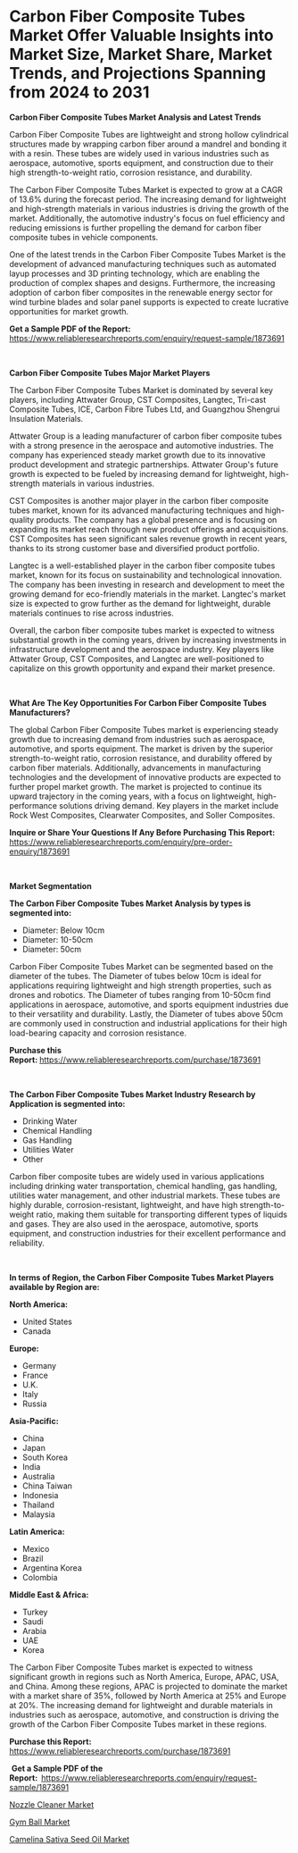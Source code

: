 <p><h1>Carbon Fiber Composite Tubes Market Offer Valuable Insights into Market Size, Market Share, Market Trends, and Projections Spanning from 2024 to 2031</h1></p><p><strong>Carbon Fiber Composite Tubes Market Analysis and Latest Trends</strong></p>
<p><p>Carbon Fiber Composite Tubes are lightweight and strong hollow cylindrical structures made by wrapping carbon fiber around a mandrel and bonding it with a resin. These tubes are widely used in various industries such as aerospace, automotive, sports equipment, and construction due to their high strength-to-weight ratio, corrosion resistance, and durability.</p><p>The Carbon Fiber Composite Tubes Market is expected to grow at a CAGR of 13.6% during the forecast period. The increasing demand for lightweight and high-strength materials in various industries is driving the growth of the market. Additionally, the automotive industry's focus on fuel efficiency and reducing emissions is further propelling the demand for carbon fiber composite tubes in vehicle components.</p><p>One of the latest trends in the Carbon Fiber Composite Tubes Market is the development of advanced manufacturing techniques such as automated layup processes and 3D printing technology, which are enabling the production of complex shapes and designs. Furthermore, the increasing adoption of carbon fiber composites in the renewable energy sector for wind turbine blades and solar panel supports is expected to create lucrative opportunities for market growth.</p></p>
<p><strong>Get a Sample PDF of the Report:&nbsp;</strong> <a href="https://www.reliableresearchreports.com/enquiry/request-sample/1873691">https://www.reliableresearchreports.com/enquiry/request-sample/1873691</a></p>
<p>&nbsp;</p>
<p><strong>Carbon Fiber Composite Tubes Major Market Players</strong></p>
<p><p>The Carbon Fiber Composite Tubes Market is dominated by several key players, including Attwater Group, CST Composites, Langtec, Tri-cast Composite Tubes, ICE, Carbon Fibre Tubes Ltd, and Guangzhou Shengrui Insulation Materials.</p><p>Attwater Group is a leading manufacturer of carbon fiber composite tubes with a strong presence in the aerospace and automotive industries. The company has experienced steady market growth due to its innovative product development and strategic partnerships. Attwater Group's future growth is expected to be fueled by increasing demand for lightweight, high-strength materials in various industries.</p><p>CST Composites is another major player in the carbon fiber composite tubes market, known for its advanced manufacturing techniques and high-quality products. The company has a global presence and is focusing on expanding its market reach through new product offerings and acquisitions. CST Composites has seen significant sales revenue growth in recent years, thanks to its strong customer base and diversified product portfolio.</p><p>Langtec is a well-established player in the carbon fiber composite tubes market, known for its focus on sustainability and technological innovation. The company has been investing in research and development to meet the growing demand for eco-friendly materials in the market. Langtec's market size is expected to grow further as the demand for lightweight, durable materials continues to rise across industries.</p><p>Overall, the carbon fiber composite tubes market is expected to witness substantial growth in the coming years, driven by increasing investments in infrastructure development and the aerospace industry. Key players like Attwater Group, CST Composites, and Langtec are well-positioned to capitalize on this growth opportunity and expand their market presence.</p></p>
<p>&nbsp;</p>
<p><strong>What Are The Key Opportunities For Carbon Fiber Composite Tubes Manufacturers?</strong></p>
<p><p>The global Carbon Fiber Composite Tubes market is experiencing steady growth due to increasing demand from industries such as aerospace, automotive, and sports equipment. The market is driven by the superior strength-to-weight ratio, corrosion resistance, and durability offered by carbon fiber materials. Additionally, advancements in manufacturing technologies and the development of innovative products are expected to further propel market growth. The market is projected to continue its upward trajectory in the coming years, with a focus on lightweight, high-performance solutions driving demand. Key players in the market include Rock West Composites, Clearwater Composites, and Soller Composites.</p></p>
<p><strong>Inquire or Share Your Questions If Any Before Purchasing This Report:</strong> <a href="https://www.reliableresearchreports.com/enquiry/pre-order-enquiry/1873691">https://www.reliableresearchreports.com/enquiry/pre-order-enquiry/1873691</a></p>
<p>&nbsp;</p>
<p><strong>Market Segmentation</strong></p>
<p><strong>The Carbon Fiber Composite Tubes Market Analysis by types is segmented into:</strong></p>
<p><ul><li>Diameter: Below 10cm</li><li>Diameter: 10-50cm</li><li>Diameter: 50cm</li></ul></p>
<p><p>Carbon Fiber Composite Tubes Market can be segmented based on the diameter of the tubes. The Diameter of tubes below 10cm is ideal for applications requiring lightweight and high strength properties, such as drones and robotics. The Diameter of tubes ranging from 10-50cm find applications in aerospace, automotive, and sports equipment industries due to their versatility and durability. Lastly, the Diameter of tubes above 50cm are commonly used in construction and industrial applications for their high load-bearing capacity and corrosion resistance.</p></p>
<p><strong>Purchase this Report:&nbsp;</strong><a href="https://www.reliableresearchreports.com/purchase/1873691">https://www.reliableresearchreports.com/purchase/1873691</a></p>
<p>&nbsp;</p>
<p><strong>The Carbon Fiber Composite Tubes Market Industry Research by Application is segmented into:</strong></p>
<p><ul><li>Drinking Water</li><li>Chemical Handling</li><li>Gas Handling</li><li>Utilities Water</li><li>Other</li></ul></p>
<p><p>Carbon fiber composite tubes are widely used in various applications including drinking water transportation, chemical handling, gas handling, utilities water management, and other industrial markets. These tubes are highly durable, corrosion-resistant, lightweight, and have high strength-to-weight ratio, making them suitable for transporting different types of liquids and gases. They are also used in the aerospace, automotive, sports equipment, and construction industries for their excellent performance and reliability.</p></p>
<p>&nbsp;</p>
<p><strong>In terms of Region, the Carbon Fiber Composite Tubes Market Players available by Region are:</strong></p>
<p>
    <p> <strong> North America: </strong>
        <ul>
            <li>United States</li>
            <li>Canada</li>
        </ul>
        </p> 
    <p> <strong> Europe: </strong>
        <ul>
            <li>Germany</li>
            <li>France</li>
            <li>U.K.</li>
            <li>Italy</li>
            <li>Russia</li>
        </ul>
        </p> 
    <p> <strong> Asia-Pacific: </strong>
        <ul>
            <li>China</li>
            <li>Japan</li>
            <li>South Korea</li>
            <li>India</li>
            <li>Australia</li>
            <li>China Taiwan</li>
            <li>Indonesia</li>
            <li>Thailand</li>
            <li>Malaysia</li>
        </ul>
        </p> 
    <p> <strong> Latin America: </strong>
        <ul>
            <li>Mexico</li>
            <li>Brazil</li>
            <li>Argentina Korea</li>
            <li>Colombia</li>
        </ul>
        </p> 
    <p> <strong> Middle East & Africa: </strong>
        <ul>
            <li>Turkey</li>
            <li>Saudi</li>
            <li>Arabia</li>
            <li>UAE</li>
            <li>Korea</li>
        </ul>
    </p>
    </p>
<p><p>The Carbon Fiber Composite Tubes market is expected to witness significant growth in regions such as North America, Europe, APAC, USA, and China. Among these regions, APAC is projected to dominate the market with a market share of 35%, followed by North America at 25% and Europe at 20%. The increasing demand for lightweight and durable materials in industries such as aerospace, automotive, and construction is driving the growth of the Carbon Fiber Composite Tubes market in these regions.</p></p>
<p><strong>Purchase this Report: </strong><a href="https://www.reliableresearchreports.com/purchase/1873691">https://www.reliableresearchreports.com/purchase/1873691</a></p>
<p>&nbsp;<strong>Get a Sample PDF of the Report:&nbsp;&nbsp;</strong><a href="https://www.reliableresearchreports.com/enquiry/request-sample/1873691">https://www.reliableresearchreports.com/enquiry/request-sample/1873691</a></p>
<p><strong></strong></p>
<p><p><a href="https://view.publitas.com/reportprime-1/nozzle-cleaner-market-size-share-trends-analysis-report-by-application-regional-outlook-competitive-strategies-and-segment-forecasts-2023-2030/">Nozzle Cleaner Market</a></p><p><a href="https://view.publitas.com/reportprime-1/gym-ball-market-size-growth-outlook-from-2023-to-2030-projecting-at-markets-trends-analysis-by-application-regional-outlook-and-revenue/">Gym Ball Market</a></p><p><a href="https://view.publitas.com/reportprime-1/camelina-sativa-seed-oil-market-size-and-growth-market-segmentation-regional-and-country-breakdowns-and-market-trends-for-period-from-2023-2030/">Camelina Sativa Seed Oil Market</a></p></p>